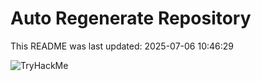 # Auto Regenerate Repository

This README was last updated: 2025-07-06 10:46:29

 ![TryHackMe](https://tryhackme.com/badge/533634)